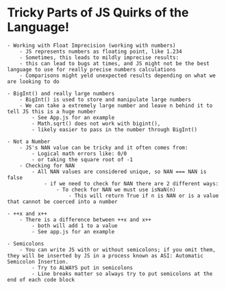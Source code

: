 # Tricky Parts of JS Quirks of the Language!
    - Working with Float Imprecision (working with numbers)
        - JS represents numbers as floating point, like 1.234
        - Sometimes, this leads to mildly imprecise results: 
        - this can lead to bugs at times, and JS might not be the best language to use for really precise numbers calculations
        - Comparisons might yeld unexpected results depending on what we are looking to do

    - BigInt() and really large numbers
        - BigInt() is used to store and manipulate large numbers
        - We can take a extremely large number and leave n behind it to tell JS this is a huge number
            - See App.js for an example
            - Math.sqrt() does not work with bigint(), 
            - likely easier to pass in the number through BigInt()

    - Not a Number
        - JS's NAN value can be tricky and it often comes from: 
            - Logical math errors like: 0/0
            - or taking the square root of -1
        - Checking for NAN
            - All NAN values are considered unique, so NAN === NAN is false
                - if we need to check for NAN there are 2 different ways: 
                    - To check for NAN we must use isNaN(n) 
                        - This will return True if n is NAN or is a value that cannot be coerced into a number

    - ++x and x++
        - There is a difference between ++x and x++
            - both will add 1 to a value
            - See app.js for an example

    - Semicolons
        - You can write JS with or without semicolons; if you omit them, they will be inserted by JS in a process known as ASI: Automatic Semicolon Insertion. 
            - Try to ALWAYS put in semicolons
            - Line breaks matter so always try to put semicolons at the end of each code block